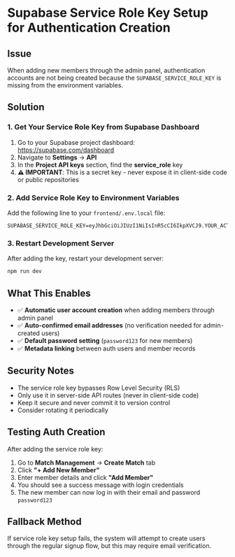 # Supabase Service Role Key Setup for Authentication Creation

## Issue
When adding new members through the admin panel, authentication accounts are not being created because the `SUPABASE_SERVICE_ROLE_KEY` is missing from the environment variables.

## Solution

### 1. Get Your Service Role Key from Supabase Dashboard

1. Go to your Supabase project dashboard: https://supabase.com/dashboard
2. Navigate to **Settings** → **API**
3. In the **Project API keys** section, find the **service_role** key
4. **⚠️ IMPORTANT**: This is a secret key - never expose it in client-side code or public repositories

### 2. Add Service Role Key to Environment Variables

Add the following line to your `frontend/.env.local` file:

```env
SUPABASE_SERVICE_ROLE_KEY=eyJhbGciOiJIUzI1NiIsInR5cCI6IkpXVCJ9.YOUR_ACTUAL_SERVICE_KEY_HERE
```

### 3. Restart Development Server

After adding the key, restart your development server:

```bash
npm run dev
```

## What This Enables

- ✅ **Automatic user account creation** when adding members through admin panel
- ✅ **Auto-confirmed email addresses** (no verification needed for admin-created users)
- ✅ **Default password setting** (`password123` for new members)
- ✅ **Metadata linking** between auth users and member records

## Security Notes

- The service role key bypasses Row Level Security (RLS)
- Only use it in server-side API routes (never in client-side code)
- Keep it secure and never commit it to version control
- Consider rotating it periodically

## Testing Auth Creation

After adding the service role key:

1. Go to **Match Management** → **Create Match** tab
2. Click **"+ Add New Member"**
3. Enter member details and click **"Add Member"**
4. You should see a success message with login credentials
5. The new member can now log in with their email and password `password123`

## Fallback Method

If service role key setup fails, the system will attempt to create users through the regular signup flow, but this may require email verification.